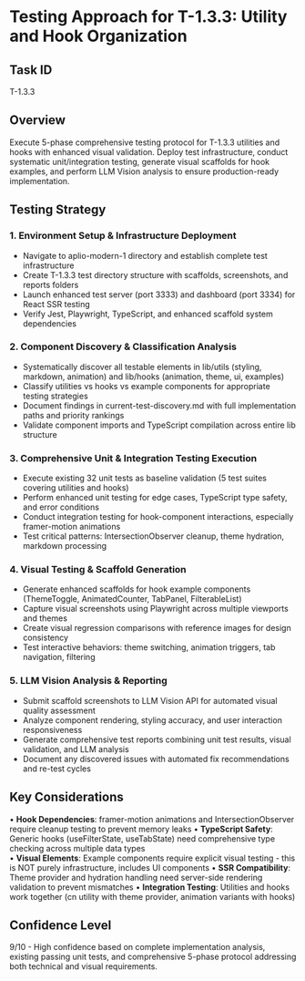 # Testing Approach for T-1.3.3: Utility and Hook Organization

## Task ID
T-1.3.3

## Overview
Execute 5-phase comprehensive testing protocol for T-1.3.3 utilities and hooks with enhanced visual validation. Deploy test infrastructure, conduct systematic unit/integration testing, generate visual scaffolds for hook examples, and perform LLM Vision analysis to ensure production-ready implementation.

## Testing Strategy

### 1. Environment Setup & Infrastructure Deployment
- Navigate to aplio-modern-1 directory and establish complete test infrastructure
- Create T-1.3.3 test directory structure with scaffolds, screenshots, and reports folders
- Launch enhanced test server (port 3333) and dashboard (port 3334) for React SSR testing
- Verify Jest, Playwright, TypeScript, and enhanced scaffold system dependencies

### 2. Component Discovery & Classification Analysis
- Systematically discover all testable elements in lib/utils (styling, markdown, animation) and lib/hooks (animation, theme, ui, examples)
- Classify utilities vs hooks vs example components for appropriate testing strategies
- Document findings in current-test-discovery.md with full implementation paths and priority rankings
- Validate component imports and TypeScript compilation across entire lib structure

### 3. Comprehensive Unit & Integration Testing Execution
- Execute existing 32 unit tests as baseline validation (5 test suites covering utilities and hooks)
- Perform enhanced unit testing for edge cases, TypeScript type safety, and error conditions
- Conduct integration testing for hook-component interactions, especially framer-motion animations
- Test critical patterns: IntersectionObserver cleanup, theme hydration, markdown processing

### 4. Visual Testing & Scaffold Generation
- Generate enhanced scaffolds for hook example components (ThemeToggle, AnimatedCounter, TabPanel, FilterableList)
- Capture visual screenshots using Playwright across multiple viewports and themes
- Create visual regression comparisons with reference images for design consistency
- Test interactive behaviors: theme switching, animation triggers, tab navigation, filtering

### 5. LLM Vision Analysis & Reporting
- Submit scaffold screenshots to LLM Vision API for automated visual quality assessment
- Analyze component rendering, styling accuracy, and user interaction responsiveness
- Generate comprehensive test reports combining unit test results, visual validation, and LLM analysis
- Document any discovered issues with automated fix recommendations and re-test cycles

## Key Considerations

• **Hook Dependencies**: framer-motion animations and IntersectionObserver require cleanup testing to prevent memory leaks
• **TypeScript Safety**: Generic hooks (useFilterState, useTabState) need comprehensive type checking across multiple data types  
• **Visual Elements**: Example components require explicit visual testing - this is NOT purely infrastructure, includes UI components
• **SSR Compatibility**: Theme provider and hydration handling need server-side rendering validation to prevent mismatches
• **Integration Testing**: Utilities and hooks work together (cn utility with theme provider, animation variants with hooks)

## Confidence Level
9/10 - High confidence based on complete implementation analysis, existing passing unit tests, and comprehensive 5-phase protocol addressing both technical and visual requirements.